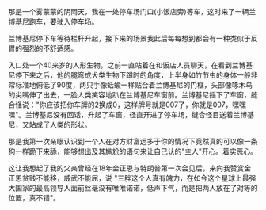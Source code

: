 那是一个雾蒙蒙的阴雨天，我在一处停车场门口(小饭店旁)等车，这时来了一辆兰博基尼跑车，要驶入停车场。

兰博基尼停下车等待栏杆升起，接下来的场景我此后每每想到都会有一种类似于反胃的强烈的不舒适感。

入口处一个40来岁的人形生物，之前一直站着在和饭店人员聊天，在看到兰博基尼停下来之后，他的腿弯成犬类生物下蹲时的角度，上半身如竹节虫的身体一般非常标准地俯低了90度，两只手像蛞蝓一样贴合着兰博基尼的门框，头部像啄木鸟的尖嘴伸了出去，一脸人类笑容地趴在兰博基尼车窗前。兰博基尼摇下了车窗，缝合怪说："你应该把你车牌的2换成0，这样牌号就是007了，你就是007，嘿嘿嘿"。兰博基尼没有回话，升起了车窗，径直开进了停车场，缝合怪目送着兰博基尼，又站成了人类的形状。

那是我第一次亲眼认识到一个人在对方财富远多于你的情况下竟然真的可以像一条狗一样跪下来舔，能够想出及其尴尬的语句来让自己认的"主人"开心。着实恶心。

这让我想起了我的父亲曾经在18年金正恩与特朗普第一次会见后，来向我赞赏金正恩贫贱不能移，威武不能屈，说 "三胖这个人真有魄力，在如今这个星球上最强大国家的最高领导人面前丝毫没有唯唯诺诺，低声下气，而是把两人放在了对等的位置，真不错"。